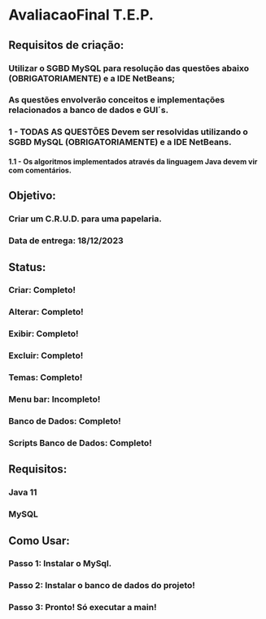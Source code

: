 # AvaliacaoFinal T.E.P.
## Requisitos de criação:
### Utilizar o SGBD MySQL para resolução das questões abaixo (OBRIGATORIAMENTE) e a IDE NetBeans;
### As questões envolverão conceitos e implementações relacionados a banco de dados e GUI´s.

### 1 - TODAS AS QUESTÕES Devem ser resolvidas utilizando o SGBD MySQL (OBRIGATORIAMENTE) e a IDE NetBeans. 
####  1.1 - Os algoritmos implementados através da linguagem Java devem vir com comentários.

## Objetivo:
###  Criar um C.R.U.D. para uma papelaria.
###  Data de entrega: 18/12/2023

## Status: 
### Criar: Completo!
### Alterar: Completo!
### Exibir: Completo!
### Excluir: Completo!
### Temas: Completo!
### Menu bar: Incompleto!
### Banco de Dados: Completo!
### Scripts Banco de Dados: Completo!

## Requisitos:
### Java 11
### MySQL

## Como Usar:
### Passo 1: Instalar o MySql.
### Passo 2: Instalar o banco de dados do projeto!
### Passo 3: Pronto! Só executar a main!
